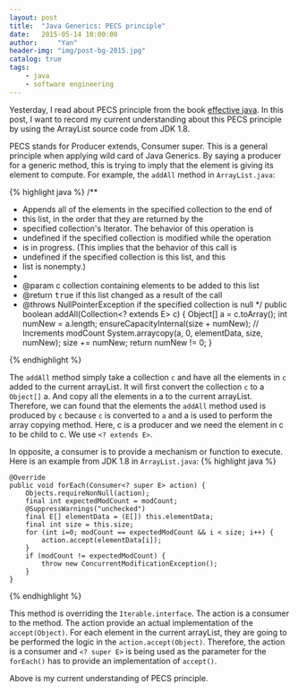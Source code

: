 ```yaml
---
layout: post
title:  "Java Generics: PECS principle"
date:   2015-05-14 10:00:00
author:     "Yan"
header-img: "img/post-bg-2015.jpg"
catalog: true
tags:
    - java
    - software engineering
---
```


Yesterday, I read about PECS principle from the book [effective java](http://www.amazon.com/Effective-Java-Edition-Joshua-Bloch/dp/0321356683). In this post, I want to record my current understanding about this PECS principle by using the ArrayList source code from JDK 1.8.

PECS stands for Producer extends, Consumer super. This is a general principle when applying wild card of Java Generics. 
By saying a producer for a generic method, this is trying to imply that the element is giving its element to compute. For example, the ```addAll``` method in ```ArrayList.java```:

{% highlight java %}
/**
* Appends all of the elements in the specified collection to the end of
* this list, in the order that they are returned by the
* specified collection's Iterator.  The behavior of this operation is
* undefined if the specified collection is modified while the operation
* is in progress.  (This implies that the behavior of this call is
* undefined if the specified collection is this list, and this
* list is nonempty.)
*
* @param c collection containing elements to be added to this list
* @return <tt>true</tt> if this list changed as a result of the call
* @throws NullPointerException if the specified collection is null
*/
public boolean addAll(Collection<? extends E> c) {
    Object[] a = c.toArray();
    int numNew = a.length;
            ensureCapacityInternal(size + numNew);  // Increments modCount
            System.arraycopy(a, 0, elementData, size, numNew);
            size += numNew;
            return numNew != 0;
        }

{% endhighlight %}

The ```addAll``` method simply take a collection ```c``` and have all the elements in ```c``` added to the current arrayList. It will first convert the collection ```c``` to a ```Object[]``` a. And copy all the elements in a to the current arrayList. Therefore, we can found that the elements the ```addAll``` method used is produced by ```c``` because ```c``` is converted to ```a``` and a is used to perform the array copying method. Here, c is a producer and we need the element in c to be child to c. We use ```<? extends E>```.

In opposite, a consumer is to provide a mechanism or function to execute. Here is an example from JDK 1.8 in ```ArrayList.java```:
{% highlight java %}

    @Override
    public void forEach(Consumer<? super E> action) {
        Objects.requireNonNull(action);
        final int expectedModCount = modCount;
        @SuppressWarnings("unchecked")
        final E[] elementData = (E[]) this.elementData;
        final int size = this.size;
        for (int i=0; modCount == expectedModCount && i < size; i++) {
            action.accept(elementData[i]);
        }
        if (modCount != expectedModCount) {
            throw new ConcurrentModificationException();
        }
    }

{% endhighlight %}

This method is overriding the ```Iterable.interface```. The action is a consumer to the method. The action provide an actual implementation of the ```accept(Object)```. For each element in the current arrayList, they are going to be performed the logic in the ```action.accept(Object)```. Therefore, the action is a consumer and ```<? super E>``` is being used as the parameter for the ```forEach()``` has to provide an implementation of ```accept()```.

Above is my current understanding of PECS principle.
